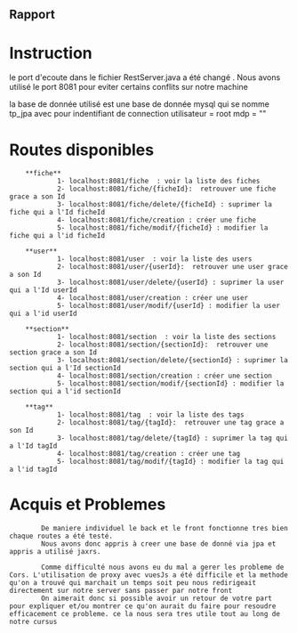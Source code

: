 ## Rapport

 # Instruction

le port d'ecoute dans le fichier RestServer.java a été changé .
Nous avons utilisé le port 8081 pour eviter certains conflits sur notre machine

la base de donnée utilisé est une base de donnée mysql qui se nomme tp_jpa avec pour indentifiant de connection
 utilisateur = root
 mdp = ""

 # Routes disponibles


        **fiche**
                1- localhost:8081/fiche  : voir la liste des fiches
                2- localhost:8081/fiche/{ficheId}:  retrouver une fiche grace a son Id
                3- localhost:8081/fiche/delete/{ficheId} : suprimer la fiche qui a l'Id ficheId
                4- localhost:8081/fiche/creation : créer une fiche
                5- localhost:8081/fiche/modif/{ficheId} : modifier la fiche qui a l'id ficheId

        **user**
                1- localhost:8081/user  : voir la liste des users
                2- localhost:8081/user/{userId}:  retrouver une user grace a son Id
                3- localhost:8081/user/delete/{userId} : suprimer la user qui a l'Id userId
                4- localhost:8081/user/creation : créer une user
                5- localhost:8081/user/modif/{userId} : modifier la user qui a l'id userId
                
        **section**
                1- localhost:8081/section  : voir la liste des sections
                2- localhost:8081/section/{sectionId}:  retrouver une section grace a son Id
                3- localhost:8081/section/delete/{sectionId} : suprimer la section qui a l'Id sectionId
                4- localhost:8081/section/creation : créer une section 
                5- localhost:8081/section/modif/{sectionId} : modifier la section qui a l'id sectionId
                
        **tag**
                1- localhost:8081/tag  : voir la liste des tags
                2- localhost:8081/tag/{tagId}:  retrouver une tag grace a son Id
                3- localhost:8081/tag/delete/{tagId} : suprimer la tag qui a l'Id tagId
                4- localhost:8081/tag/creation : créer une tag 
                5- localhost:8081/tag/modif/{tagId} : modifier la tag qui a l'id tagId


 # Acquis et Problemes

            De maniere individuel le back et le front fonctionne tres bien chaque routes a été testé.
            Nous avons donc appris à creer une base de donné via jpa et appris a utilisé jaxrs.

            Comme difficulté nous avons eu du mal a gerer les probleme de Cors. L'utilisation de proxy avec vuesJs a été difficile et la methode qu'on a trouvé qui marchait un temps soit peu nous redirigeait directement sur notre server sans passer par notre front
            On aimerait donc si possible avoir un retour de votre part pour expliquer et/ou montrer ce qu'on aurait du faire pour resoudre efficacement ce probleme. ce la nous sera tres utile tout au long de notre cursus



